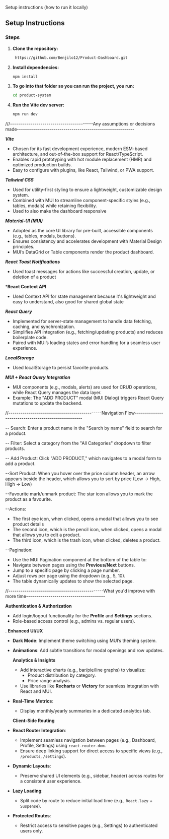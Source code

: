 Setup instructions (how to run it locally)
## Setup Instructions  
### Steps  
1. **Clone the repository:**  
   ```bash
    https://github.com/Benjilo12/Product-Dashboard.git
   
2. **Install dependencies:**
    ```bash
   npm install

 3. **To go into that folder so you can run the project, you run:**
     ```bash
     cd product-system

  4. **Run the Vite dev server:**
     ```bash
     npm run dev


///-----------------------------------------Any assumptions or decisions made----------------------------------------------------------

***Vite***
* Chosen for its fast development experience, modern ESM-based architecture, and out-of-the-box support for React/TypeScript.
* Enables rapid prototyping with hot module replacement (HMR) and optimized production builds.
* Easy to configure with plugins, like React, Tailwind, or PWA support.

***Tailwind CSS***
* Used for utility-first styling to ensure a lightweight, customizable design system.
* Combined with MUI to streamline component-specific styles (e.g., tables, modals) while retaining flexibility.
* Used to also make the dashboard responsive

***Material-UI (MUI)***
* Adopted as the core UI library for pre-built, accessible components (e.g., tables, modals, buttons).
* Ensures consistency and accelerates development with Material Design principles.
* MUI’s DataGrid or Table components render the product dashboard.

***React Toast Notifications***
* Used toast messages for actions like successful creation, update, or deletion of a product

***React Context API**
* Used Context API for state management because it's lightweight and easy to understand, also good for shared global state

***React Query***
* Implemented for server-state management to handle data fetching, caching, and synchronization.
* Simplifies API integration (e.g., fetching/updating products) and reduces boilerplate code.
* Paired with MUI’s loading states and error handling for a seamless user experience.

***LocalStorage***
* Used localStorage to persist favorite products.

***MUI + React Query Integration***
* MUI components (e.g., modals, alerts) are used for CRUD operations, while React Query manages the data layer.
* Example: The "ADD PRODUCT" modal (MUI Dialog) triggers React Query mutations to update the backend.



//----------------------------------------------Navigation Flow----------------------------------------------------

-- Search: Enter a product name in the "Search by name" field to search for a product.

-- Filter: Select a category from the "All Categories" dropdown to filter products.

-- Add Product: Click "ADD PRODUCT," which navigates to a modal form to add a product.

--Sort Product: When you hover over the price column header, an arrow appears beside the header, which allows you to sort by price (Low → High, High → Low)

--Favourite mark/unmark product: The star icon allows you to  mark the product as a favourite.  

--Actions: 
* The first eye icon, when clicked, opens a modal that allows you to see product details
* The second icon, which is the pencil icon, when clicked, opens a modal that allows you to edit a product.
* The third icon, which is the trash icon, when clicked, deletes a product.

--Pagination:  
* Use the MUI Pagination component at the bottom of the table to:  
* Navigate between pages using the **Previous/Next** buttons.  
* Jump to a specific page by clicking a page number.  
* Adjust rows per page using the dropdown (e.g., 5, 10).  
* The table dynamically updates to show the selected page.


//-----------------------------------------------What you'd improve with more time---------------------------------------


**Authentication & Authorization**  
   - Add login/logout functionality for the **Profile** and **Settings** sections.  
   - Role-based access control (e.g., admins vs. regular users).  

. **Enhanced UI/UX**  
   - **Dark Mode**: Implement theme switching using MUI’s theming system.  
   - **Animations**: Add subtle transitions for modal openings and row updates.

     **Analytics & Insights**    
     - Add interactive charts (e.g., bar/pie/line graphs) to visualize:  
       - Product distribution by category.  
       - Price range analysis.    
     - Use libraries like **Recharts** or **Victory** for seamless integration with React and MUI.
       
   - **Real-Time Metrics**:   
     - Display monthly/yearly summaries in a dedicated analytics tab.
    
     **Client-Side Routing**  
   - **React Router Integration**:  
     - Implement seamless navigation between pages (e.g., Dashboard, Profile, Settings) using `react-router-dom`.  
     - Ensure deep linking support for direct access to specific views (e.g., `/products`, `/settings`).
        
   - **Dynamic Layouts**:  
     - Preserve shared UI elements (e.g., sidebar, header) across routes for a consistent user experience.
      
   - **Lazy Loading**:  
     - Split code by route to reduce initial load time (e.g., `React.lazy` + `Suspense`).  
   - **Protected Routes**:  
     - Restrict access to sensitive pages (e.g., Settings) to authenticated users only.  

 

 
   


